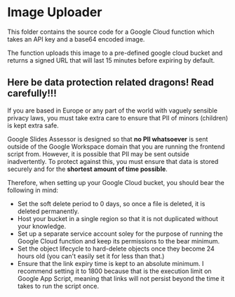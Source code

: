 # Image Uploader

This folder contains the source code for a Google Cloud function which takes an API key and a base64 encoded image. 

The function uploads this image to a pre-defined google cloud bucket and returns a signed URL that will last 15 minutes before expiring by default.

## Here be data protection related dragons! Read carefully!!!

If you are based in Europe or any part of the world with vaguely sensible privacy laws, you must take extra care to ensure that PII of minors (children) is kept extra safe.

Google Slides Assessor is designed so that **no PII whatsoever** is sent outside of the Google Workspace domain that you are running the frontend script from. However, it is possible that PII may be sent outside inadvertently. To protect against this, you must ensure that data is stored securely and for the **shortest amount of time possible**.

Therefore, when setting up your Google Cloud bucket, you should bear the following in mind:

 - Set the soft delete period to 0 days, so once a file is deleted, it is deleted permanently.
 - Host your bucket in a single region so that it is not duplicated without your knowledge.
 - Set up a separate service account soley for the purpose of running the Google Cloud function and keep its permissions to the bear minimum.
 - Set the object lifecycle to hard-delete objects once they become 24 hours old (you can't easily set it for less than that.)
 - Ensure that the link expiry time is kept to an absolute minimum. I recommend setting it to 1800 because that is the execution limit on Google App Script, meaning that links will not persist beyond the time it takes to run the script once.

